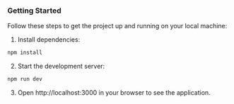 
### Getting Started

Follow these steps to get the project up and running on your local machine:

1. Install dependencies:

```bash
npm install
```

2. Start the development server:

```bash
npm run dev
```

3. Open http://localhost:3000 in your browser to see the application.

